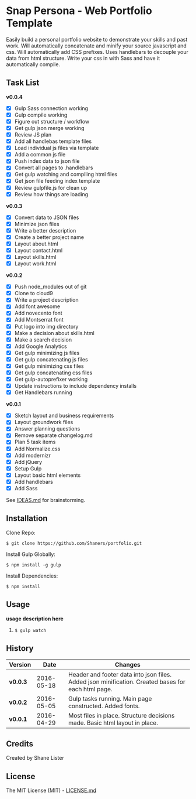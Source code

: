 # Snap Persona - Web Portfolio Template

Easily build a personal portfolio website to demonstrate your skills and past work. Will automatically concatenate and minify your source javascript and css. Will automatically add CSS prefixes. Uses handlebars to decouple your data from html structure. Write your css in with Sass and have it automatically compile.

## Task List

**v0.0.4**
- [X] Gulp Sass connection working
- [X] Gulp compile working
- [X] Figure out structure / workflow
- [X] Get gulp json merge working
- [X] Review JS plan
- [X] Add all handlebas template files
- [X] Load individual js files via template
- [X] Add a common js file
- [X] Push index data to json file
- [X] Convert all pages to .handlebars
- [X] Get gulp watching and compiling html files
- [X] Get json file feeding index template
- [X] Review gulpfile.js for clean up
- [X] Review how things are loading

**v0.0.3**
- [X] Convert data to JSON files
- [X] Minimize json files
- [X] Write a better description
- [X] Create a better project name
- [X] Layout about.html
- [X] Layout contact.html
- [X] Layout skills.html
- [X] Layout work.html

**v0.0.2**
- [X] Push node_modules out of git
- [X] Clone to cloud9
- [X] Write a project description
- [X] Add font awesome
- [X] Add novecento font
- [X] Add Montserrat font
- [X] Put logo into img directory
- [X] Make a decision about skills.html
- [X] Make a search decision
- [X] Add Google Analytics
- [X] Get gulp minimizing js files
- [X] Get gulp concatenating js files
- [X] Get gulp minimizing css files
- [X] Get gulp concatenating css files
- [X] Get gulp-autoprefixer working
- [X] Update instructions to include dependency installs
- [X] Get Handlebars running

**v0.0.1**
- [X] Sketch layout and business requirements
- [X] Layout groundwork files
- [X] Answer planning questions
- [X] Remove separate changelog.md
- [X] Plan 5 task items
- [X] Add Normalize.css
- [X] Add modernizr
- [X] Add jQuery
- [X] Setup Gulp
- [X] Layout basic html elements
- [X] Add handlebars
- [X] Add Sass

See [IDEAS.md](./IDEAS.md) for brainstorming.

## Installation

Clone Repo:

```$ git clone https://github.com/Shaners/portfolio.git```

Install Gulp Globally:

```$ npm install -g gulp```

Install Dependencies:

```$ npm install```

## Usage

**usage description here**

1. ```$ gulp watch```

## History

| Version | Date | Changes |
| ------- | ---- | ------- |
| **v0.0.3** | 2016-05-18 | Header and footer data into json files. Added json minification. Created bases for each html page. |
| **v0.0.2** | 2016-05-05 | Gulp tasks running. Main page constructed. Added fonts. |
| **v0.0.1** | 2016-04-29 | Most files in place. Structure decisions made. Basic html layout in place. |

## Credits

Created by Shane Lister

## License

The MIT License (MIT) - [LICENSE.md](./LICENSE.md)